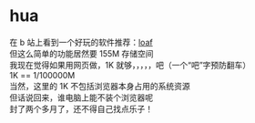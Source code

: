 # hua
在 b 站上看到一个好玩的软件推荐：[loaf](https://gitee.com/mirrors/loaf)  
但这么简单的功能居然要 155M 存储空间  
我现在觉得如果用网页做，1K 就够，，，，，吧（一个“吧”字预防翻车）  
1K == 1/100000M  
当然，这里的 1K 不包括浏览器本身占用的系统资源  
但话说回来，谁电脑上能不装个浏览器呢  
封了两个多月了，还不得自己找点乐子！
